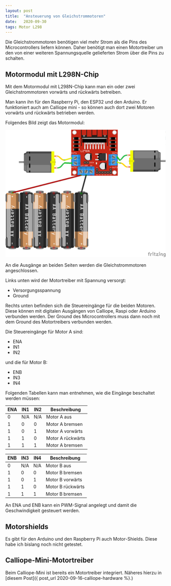 ```yaml
---
layout: post
title:  "Ansteuerung von Gleichstrommotoren"
date:   2020-09-30
tags: Motor L298
---
```



Die Gleichstrommotoren benötigen viel mehr Strom als die Pins des Microcontrollers liefern können. Daher benötigt man einen Motortreiber um den von einer weiteren Spannungsquelle gelieferten Strom über die Pins zu schalten. 

## Motormodul mit L298N-Chip

Mit dem Motormodul mit L298N-Chip kann man ein oder zwei Gleichstrommotoren vorwärts und rückwärts betreiben. 

Man kann ihn für den Raspberry Pi, den ESP32 und den Arduino. Er funktioniert auch am Calliope mini - so können auch dort zwei Motoren vorwärts und rückwärts betrieben werden.

Folgendes Bild zeigt das Motormodul: 

![Schaltplan L298](/images/fritzing_l298.png)

An die Ausgänge an beiden Seiten werden die Gleichstrommotoren angeschlossen. 

Links unten wird der Motortreiber mit Spannung versorgt:

* Versorgungsspannung
* Ground

Rechts unten befinden sich die Steuereingänge für die beiden Motoren. Diese können mit digitalen Ausgängen von Calliope, Raspi oder Arduino verbunden werden. Der Ground des Microcontrollers muss dann noch mit dem Ground des Motortreibers verbunden werden.

Die Steuereingänge für Motor A sind:
* ENA
* IN1
* IN2

und  die für Motor B:
* ENB
* IN3
* IN4

Folgenden Tabellen kann man entnehmen, wie die Eingänge beschaltet werden müssen:

ENA | IN1 | IN2 | Beschreibung
--- |-----|-----|--------
0 | N/A | N/A | Motor A aus
1 | 0 | 0 | Motor A bremsen
1 | 0 | 1 | Motor A vorwärts
1 | 1 | 0 | Motor A rückwärts
1 | 1 | 1 | Motor A bremsen

ENB | IN3 | IN4 | Beschreibung
--- |-----|-----|--------
0 | N/A | N/A | Motor B aus
1 | 0 | 0 | Motor B bremsen
1 | 0 | 1 | Motor B vorwärts
1 | 1 | 0 | Motor B rückwärts
1 | 1 | 1 | Motor B bremsen

An ENA und ENB kann ein PWM-Signal angelegt und damit die Geschwindigkeit gesteuert werden.

## Motorshields

Es gibt für den Arduino und den Raspberry Pi auch Motor-Shields. Diese habe ich bislang noch nicht getestet.

## Calliope-Mini-Motortreiber

Beim Calliope-Mini ist bereits ein Motortreiber integriert. Näheres hierzu in [diesem Post]({ post_url 2020-09-16-calliope-hardware %}.)